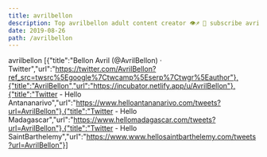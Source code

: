 ```yaml
---
title: avrilbellon
description: Top avrilbellon adult content creator 👁♐️ 👑 subscribe avrilbellon to my porn site below IG avrilbellon
date: 2019-08-26
path: /avrilbellon
---
```


avrilbellon
[{"title":"Bellon Avril (@AvrilBellon) · Twitter","url":"https://twitter.com/AvrilBellon?ref_src=twsrc%5Egoogle%7Ctwcamp%5Eserp%7Ctwgr%5Eauthor"},{"title":"AvrilBellon","url":"https://incubator.netlify.app/u/AvrilBellon"},{"title":"Twitter - Hello Antananarivo","url":"https://www.helloantananarivo.com/tweets?url=AvrilBellon"},{"title":"Twitter - Hello Madagascar","url":"https://www.hellomadagascar.com/tweets?url=AvrilBellon"},{"title":"Twitter - Hello SaintBarthelemy","url":"https://www.www.hellosaintbarthelemy.com/tweets?url=AvrilBellon"}]

